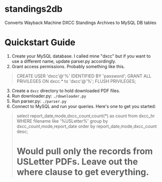 # standings2db
Converts Wayback Machine DXCC Standings Archives to MySQL DB tables

# Quickstart Guide

1. Create your MySQL database.  I called mine "dxcc" but if you want to use a different name, update parser.py accordingly.
2. Grant access permissions.  Probably something like this.
> CREATE USER 'dxcc'@'%' IDENTIFIED BY 'password';
> GRANT ALL PRIVILEGES ON dxcc.* to 'dxcc'@'%';
> FLUSH PRIVILEGES;
3. Create a `dxcc` directory to hold downloaded PDF files.
4. Run downloader.py: `./downloader.py`
5. Run parser.py: `./parser.py`
6. Connect to MySQL and run your queries.  Here's one to get you started:
> select report_date,mode,dxcc_count,count(*) as count from dxcc_hr WHERE filename like '%USLetter%' group by dxcc_count,mode,report_date order by report_date,mode,dxcc_count desc;
> # Would pull only the records from USLetter PDFs.  Leave out the where clause to get everything.